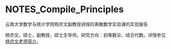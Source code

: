 # NOTES_Compile_Principles
云南大学数学与统计学院杨宗文副教授讲授的离散数学实验课的实验报告

杨宗文，硕士，副教授，硕士生导师。研究方向：初等数论、结合代数。详情参见[杨宗文老师简介](http://www.ms.ynu.edu.cn/info/1042/1086.htm)。
